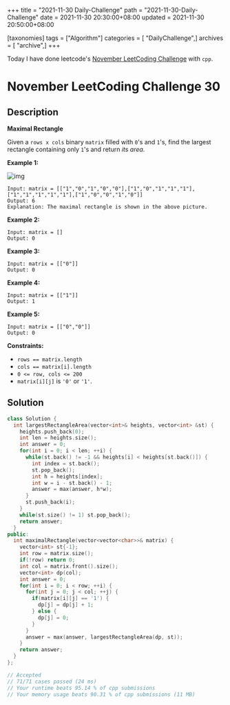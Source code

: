 +++
title = "2021-11-30 Daily-Challenge"
path = "2021-11-30-Daily-Challenge"
date = 2021-11-30 20:30:00+08:00
updated = 2021-11-30 20:50:00+08:00

[taxonomies]
tags = ["Algorithm"]
categories = [ "DailyChallenge",]
archives = [ "archive",]
+++

Today I have done leetcode's [November LeetCoding Challenge](https://leetcode.com/problems/maximal-rectangle/) with `cpp`.

<!-- more -->

# November LeetCoding Challenge 30

## Description

**Maximal Rectangle**

Given a `rows x cols` binary `matrix` filled with `0`'s and `1`'s, find the largest rectangle containing only `1`'s and return *its area*.

 

**Example 1:**

![img](https://assets.leetcode.com/uploads/2020/09/14/maximal.jpg)

```
Input: matrix = [["1","0","1","0","0"],["1","0","1","1","1"],["1","1","1","1","1"],["1","0","0","1","0"]]
Output: 6
Explanation: The maximal rectangle is shown in the above picture.
```

**Example 2:**

```
Input: matrix = []
Output: 0
```

**Example 3:**

```
Input: matrix = [["0"]]
Output: 0
```

**Example 4:**

```
Input: matrix = [["1"]]
Output: 1
```

**Example 5:**

```
Input: matrix = [["0","0"]]
Output: 0
```

 

**Constraints:**

- `rows == matrix.length`
- `cols == matrix[i].length`
- `0 <= row, cols <= 200`
- `matrix[i][j]` is `'0'` or `'1'`.

## Solution

``` cpp
class Solution {
  int largestRectangleArea(vector<int>& heights, vector<int> &st) {
    heights.push_back(0);
    int len = heights.size();
    int answer = 0;
    for(int i = 0; i < len; ++i) {
      while(st.back() != -1 && heights[i] < heights[st.back()]) {
        int index = st.back();
        st.pop_back();
        int h = heights[index];
        int w = i - st.back() - 1;
        answer = max(answer, h*w);
      }
      st.push_back(i);
    }
    while(st.size() != 1) st.pop_back();
    return answer;
  }
public:
  int maximalRectangle(vector<vector<char>>& matrix) {
    vector<int> st{-1};
    int row = matrix.size();
    if(!row) return 0;
    int col = matrix.front().size();
    vector<int> dp(col);
    int answer = 0;
    for(int i = 0; i < row; ++i) {
      for(int j = 0; j < col; ++j) {
        if(matrix[i][j] == '1') {
          dp[j] = dp[j] + 1;
        } else {
          dp[j] = 0;
        }
      }
      answer = max(answer, largestRectangleArea(dp, st));
    }
    return answer;
  }
};

// Accepted
// 71/71 cases passed (24 ms)
// Your runtime beats 95.14 % of cpp submissions
// Your memory usage beats 90.31 % of cpp submissions (11 MB)
```
